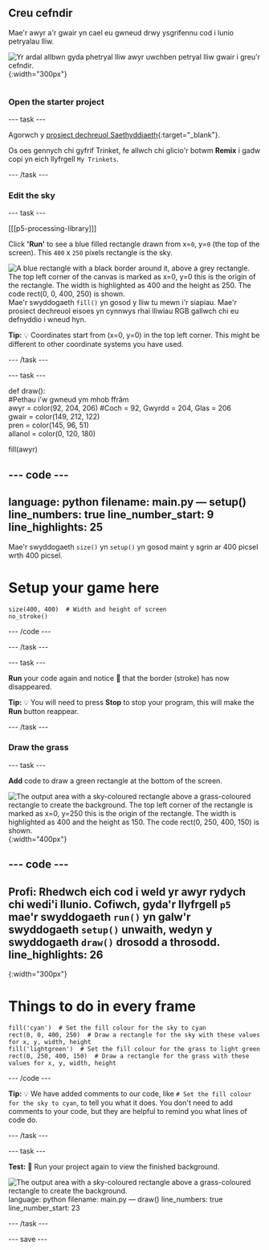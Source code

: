 ## Creu cefndir

<div style="display: flex; flex-wrap: wrap">
<div style="flex-basis: 200px; flex-grow: 1; margin-right: 15px;">
Mae'r awyr a'r gwair yn cael eu gwneud drwy ysgrifennu cod i lunio petryalau lliw.
</div>
<div>

![Yr ardal allbwn gyda phetryal lliw awyr uwchben petryal lliw gwair i greu'r cefndir.](images/background.png){:width="300px"}

</div>
</div>

### Open the starter project

--- task ---

Agorwch y [prosiect dechreuol Saethyddiaeth](https://trinket.io/python/23a6f02447){:target="_blank"}.

Os oes gennych chi gyfrif Trinket, fe allwch chi glicio'r botwm **Remix** i gadw copi yn eich llyfrgell `My Trinkets`.

--- /task ---

### Edit the sky

--- task ---

[[[p5-processing-library]]]

Click **'Run'** to see a blue filled rectangle drawn from x=`0`, y=`0` (the top of the screen). This `400` x `250` pixels rectangle is the sky.

![A blue rectangle with a black border around it, above a grey rectangle. The top left corner of the canvas is marked as x=0, y=0 this is the origin of the rectangle. The width is highlighted as 400 and the height as 250. The code rect(0, 0, 400, 250) is shown.](images/sky_stroke.png)Mae'r swyddogaeth `fill()` yn gosod y lliw tu mewn i'r siapiau. Mae'r prosiect dechreuol eisoes yn cynnwys rhai lliwiau RGB gallwch chi eu defnyddio i wneud hyn.

**Tip:** 💡 Coordinates start from (x=0, y=0) in the top left corner. This might be different to other coordinate systems you have used.

--- /task ---

--- task ---

def draw():     
#Pethau i'w gwneud ym mhob ffrâm     
awyr = color(92, 204, 206) #Coch = 92, Gwyrdd = 204, Glas = 206     
gwair = color(149, 212, 122)     
pren = color(145, 96, 51)     
allanol = color(0, 120, 180)

fill(awyr)

--- code ---
---
language: python filename: main.py — setup() line_numbers: true line_number_start: 9
line_highlights: 25
---
Mae'r swyddogaeth `size()` yn `setup()` yn gosod maint y sgrin ar 400 picsel wrth 400 picsel.
# Setup your game here

    size(400, 400)  # Width and height of screen
    no_stroke()

--- /code ---

--- /task ---

--- task ---

**Run** your code again and notice 👀 that the border (stroke) has now disappeared.

**Tip:** 💡 You will need to press **Stop** to stop your program, this will make the **Run** button reappear.

--- /task ---

### Draw the grass

--- task ---

**Add** code to draw a green rectangle at the bottom of the screen.

![The output area with a sky-coloured rectangle above a grass-coloured rectangle to create the background. The top left corner of the rectangle is marked as x=0, y=250 this is the origin of the rectangle. The width is highlighted as 400 and the height as 150. The code rect(0, 250, 400, 150) is shown.](images/green-grass.png){:width="400px"}

--- code ---
---
**Profi:** Rhedwch eich cod i weld yr awyr rydych chi wedi'i llunio. Cofiwch, gyda'r llyfrgell `p5` mae'r swyddogaeth `run()` yn galw'r swyddogaeth `setup()` unwaith, wedyn y swyddogaeth `draw()` drosodd a throsodd.
line_highlights: 26
---
{:width="300px"}
# Things to do in every frame

    fill('cyan')  # Set the fill colour for the sky to cyan
    rect(0, 0, 400, 250)  # Draw a rectangle for the sky with these values for x, y, width, height
    fill('lightgreen')  # Set the fill colour for the grass to light green
    rect(0, 250, 400, 150)  # Draw a rectangle for the grass with these values for x, y, width, height

--- /code ---

**Tip:** 💡 We have added comments to our code, like `# Set the fill colour for the sky to cyan`, to tell you what it does. You don't need to add comments to your code, but they are helpful to remind you what lines of code do.

--- /task ---

--- task ---

**Test:** 🔄 Run your project again to view the finished background.

![The output area with a sky-coloured rectangle above a grass-coloured rectangle to create the background.](images/background.png)language: python filename: main.py — draw() line_numbers: true line_number_start: 23

--- /task ---

--- save ---
